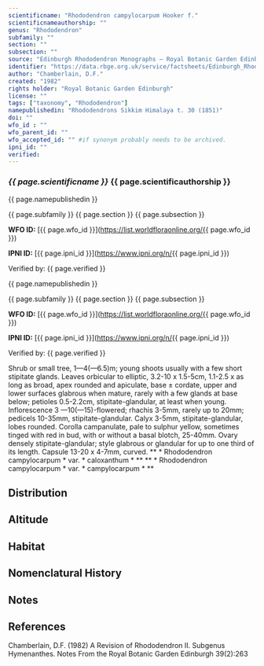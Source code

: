```yaml
---
scientificname: "Rhododendron campylocarpum Hooker f."
scientificnameauthorship: ""
genus: "Rhododendron"
subfamily: ""
section: ""
subsection: ""
source: "Edinburgh Rhododendron Monographs – Royal Botanic Garden Edinburgh"
identifier: "https://data.rbge.org.uk/service/factsheets/Edinburgh_Rhododendron_Monographs.xhtml"
author: "Chamberlain, D.F."
created: "1982"
rights holder: "Royal Botanic Garden Edinburgh"
license: ""
tags: ["taxonomy", "Rhododendron"]
namepublishedin: "Rhododendrons Sikkim Himalaya t. 30 (1851)"
doi: ""
wfo_id : ""
wfo_parent_id: ""
wfo_accepted_id: "" #if synonym probably needs to be archived.                      
ipni_id: ""
verified:
---
```

### _{{ page.scientificname }}_ {{ page.scientificauthorship }}
 {{ page.namepublishedin }}

{{ page.subfamily }} {{ page.section }} {{ page.subsection }}

**WFO ID:** [{{ page.wfo_id }}](https://list.worldfloraonline.org/{{ page.wfo_id }})

**IPNI ID:** [{{ page.ipni_id }}](https://www.ipni.org/n/{{ page.ipni_id }})

Verified by: {{ page.verified }}

 {{ page.namepublishedin }}

{{ page.subfamily }} {{ page.section }} {{ page.subsection }}

**WFO ID:** [{{ page.wfo_id }}](https://list.worldfloraonline.org/{{ page.wfo_id }})

**IPNI ID:** [{{ page.ipni_id }}](https://www.ipni.org/n/{{ page.ipni_id }})

Verified by: {{ page.verified }}



Shrub or small tree, 1—4(—6.5)m; young shoots usually with a few short stipitate glands. Leaves orbicular to elliptic, 3.2-10 x 1.5-5cm, 1.1-2.5 x as long as broad, apex rounded and apiculate, base ± cordate, upper and lower surfaces glabrous when mature, rarely with a few glands at base below; petioles 0.5-2.2cm, stipitate-glandular, at least when young. Inflorescence 3 —10(—15)-flowered; rhachis 3-5mm, rarely up to 20mm; pedicels 10-35mm, stipitate-glandular. Calyx 3-5mm, stipitate-glandular, lobes rounded. Corolla campanulate, pale to sulphur yellow, sometimes tinged with red in bud, with or without a basal blotch, 25-40mm. Ovary densely stipitate-glandular; style glabrous or glandular for up to one third of its length. Capsule 13-20 x 4-7mm, curved. ** * Rhododendron campylocarpum * var. * caloxanthum * ** ** * Rhododendron campylocarpum * var. * campylocarpum * **

## Distribution


## Altitude


## Habitat


## Nomenclatural History

                       
## Notes


## References

Chamberlain, D.F. (1982) A Revision of Rhododendron II. Subgenus Hymenanthes. Notes From the Royal Botanic Garden Edinburgh 39(2):263
